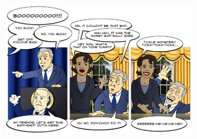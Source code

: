 <!--
.. title: Out on a Low Note
.. slug: out-on-a-low-note
.. date: 2008/10/23 00:00:00
.. tags: 
.. link: 
.. description: 
-->

<a href='out-on-a-low-note.html' title='View comments'>
<img class='comic' src='../assets/comics/20081023.jpg' />
</a>

<em></em>

<!-- TEASER_END -->
